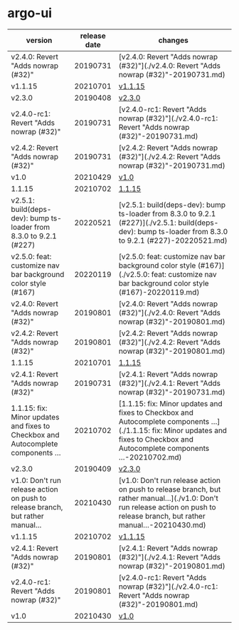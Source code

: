 # argo-ui	


|version|release date|changes|
|---|---|---|
|v2.4.0: Revert "Adds nowrap (#32)"|20190731|[v2.4.0: Revert "Adds nowrap (#32)"](./v2.4.0: Revert "Adds nowrap (#32)"-20190731.md)|
|v1.1.15|20210701|[v1.1.15](./v1.1.15-20210701.md)|
|v2.3.0|20190408|[v2.3.0](./v2.3.0-20190408.md)|
|v2.4.0-rc1: Revert "Adds nowrap (#32)"|20190731|[v2.4.0-rc1: Revert "Adds nowrap (#32)"](./v2.4.0-rc1: Revert "Adds nowrap (#32)"-20190731.md)|
|v2.4.2: Revert "Adds nowrap (#32)"|20190731|[v2.4.2: Revert "Adds nowrap (#32)"](./v2.4.2: Revert "Adds nowrap (#32)"-20190731.md)|
|v1.0|20210429|[v1.0](./v1.0-20210429.md)|
|1.1.15|20210702|[1.1.15](./1.1.15-20210702.md)|
|v2.5.1: build(deps-dev): bump ts-loader from 8.3.0 to 9.2.1 (#227)|20220521|[v2.5.1: build(deps-dev): bump ts-loader from 8.3.0 to 9.2.1 (#227)](./v2.5.1: build(deps-dev): bump ts-loader from 8.3.0 to 9.2.1 (#227)-20220521.md)|
|v2.5.0: feat: customize nav bar background color style (#167)|20220119|[v2.5.0: feat: customize nav bar background color style (#167)](./v2.5.0: feat: customize nav bar background color style (#167)-20220119.md)|
|v2.4.0: Revert "Adds nowrap (#32)"|20190801|[v2.4.0: Revert "Adds nowrap (#32)"](./v2.4.0: Revert "Adds nowrap (#32)"-20190801.md)|
|v2.4.2: Revert "Adds nowrap (#32)"|20190801|[v2.4.2: Revert "Adds nowrap (#32)"](./v2.4.2: Revert "Adds nowrap (#32)"-20190801.md)|
|1.1.15|20210701|[1.1.15](./1.1.15-20210701.md)|
|v2.4.1: Revert "Adds nowrap (#32)"|20190731|[v2.4.1: Revert "Adds nowrap (#32)"](./v2.4.1: Revert "Adds nowrap (#32)"-20190731.md)|
|1.1.15: fix: Minor updates and fixes to Checkbox and Autocomplete components …|20210702|[1.1.15: fix: Minor updates and fixes to Checkbox and Autocomplete components …](./1.1.15: fix: Minor updates and fixes to Checkbox and Autocomplete components …-20210702.md)|
|v2.3.0|20190409|[v2.3.0](./v2.3.0-20190409.md)|
|v1.0: Don't run release action on push to release branch, but rather manual…|20210430|[v1.0: Don't run release action on push to release branch, but rather manual…](./v1.0: Don't run release action on push to release branch, but rather manual…-20210430.md)|
|v1.1.15|20210702|[v1.1.15](./v1.1.15-20210702.md)|
|v2.4.1: Revert "Adds nowrap (#32)"|20190801|[v2.4.1: Revert "Adds nowrap (#32)"](./v2.4.1: Revert "Adds nowrap (#32)"-20190801.md)|
|v2.4.0-rc1: Revert "Adds nowrap (#32)"|20190801|[v2.4.0-rc1: Revert "Adds nowrap (#32)"](./v2.4.0-rc1: Revert "Adds nowrap (#32)"-20190801.md)|
|v1.0|20210430|[v1.0](./v1.0-20210430.md)|

